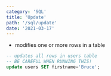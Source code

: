```yaml
---
category: 'SQL'
title: 'Update'
path: '/sql/update'
date: '2021-03-17'
---
```


- modifies one or more rows in a table

```sql
-- updates all rows in users table
-- BE CAREFUL WHEN RUNNING THIS!
update users SET firstname='Bruce';
```
